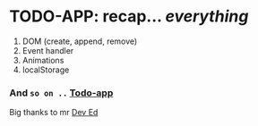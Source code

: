# TODO-APP: recap... _everything_

1. DOM (create, append, remove)
2. Event handler
3. Animations
4. localStorage

### And `so on ..` [Todo-app](https://khanhchitran.github.io/Todo-App/)

Big thanks to mr [Dev Ed](https://www.youtube.com/watch?v=Ttf3CEsEwMQ)
